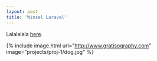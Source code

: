 ```yaml
---
layout: post
title: 'Winsel Laravel'
---
```

Lalalalala [here](https://github.com/gromenawuer12/winsel-laravel).

{% include image.html url="http://www.gratisography.com" image="projects/proj-1/dog.jpg" %}